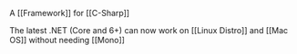 A [[Framework]] for [[C-Sharp]]

The latest .NET (Core and 6+) can now work on [[Linux Distro]] and [[Mac OS]] without needing [[Mono]]